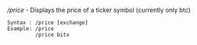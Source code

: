 */price* - Displays the price of a ticker symbol (currently only btc)

```
Syntax : /price [exchange]
Example: /price
         /price bitx
```
